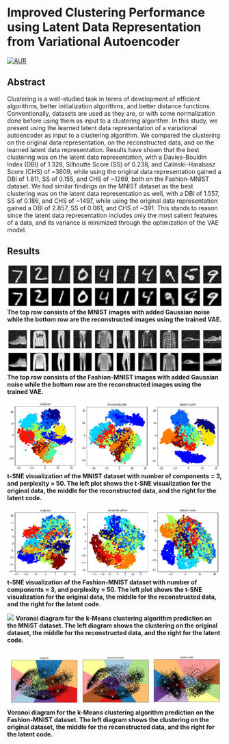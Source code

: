Improved Clustering Performance using Latent Data Representation from Variational Autoencoder
===

[![AUR](https://img.shields.io/aur/license/yaourt.svg)]()

## Abstract

Clustering is a well-studied task in terms of development of efficient algorithms, better initialization algorithms, and better distance functions. Conventionally, datasets are used as they are, or with some normalization done before using them as input to a clustering algorithm. In this study, we present using the learned latent data representation of a variational autoencoder as input to a clustering algorithm. We compared the clustering on the original data representation, on the reconstructed data, and on the learned latent data representation. Results have shown that the best clustering was on the latent data representation, with a Davies-Bouldin Index (DBI) of 1.328, Silhoutte Score (SS) of 0.238, and Calinski-Harabasz Score (CHS) of ~3609, while using the original data representation gained a DBI of 1.811, SS of 0.155, and CHS of ~1269, both on the Fashion-MNIST dataset. We had similar findings on the MNIST dataset as the best clustering was on the latent data representation as well, with a DBI of 1.557, SS of 0.186, and CHS of ~1497, while using the original data representation gained a DBI of 2.857, SS of 0.061, and CHS of ~391. This stands to reason since the latent data representation includes only the most salient features of a data, and its variance is minimized through the optimization of the VAE model.

## Results

![](assets/mnist_noise_clean.png)
**The top row consists of the MNIST images with added Gaussian noise while the bottom row are the reconstructed images using the trained VAE.**

![](assets/fmnist_noise_clean.png)
**The top row consists of the Fashion-MNIST images with added Gaussian noise while the bottom row are the reconstructed images using the trained VAE.**

![](assets/tsne_mnist.png)
**t-SNE visualization of the MNIST dataset with number of components = 3, and perplexity = 50. The left plot shows the t-SNE visualization for the original data, the middle for the reconstructed data, and the right for the latent code.**

![](assets/tsne_fmnist.png)
**t-SNE visualization of the Fashion-MNIST dataset with number of components = 3, and perplexity = 50. The left plot shows the t-SNE visualization for the original data, the middle for the reconstructed data, and the right for the latent code.**

![](assets/clustering_mnist.png)
**Voronoi diagram for the k-Means clustering algorithm prediction on the MNIST dataset. The left diagram shows the clustering on the original dataset, the middle for the reconstructed data, and the right for the latent code.**

![](assets/clustering_fmnist.png)
**Voronoi diagram for the k-Means clustering algorithm prediction on the Fashion-MNIST dataset. The left diagram shows the clustering on the original dataset, the middle for the reconstructed data, and the right for the latent code.**
